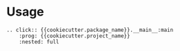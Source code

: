 # Usage

```{eval-rst}
.. click:: {{cookiecutter.package_name}}.__main__:main
    :prog: {{cookiecutter.project_name}}
    :nested: full
```
